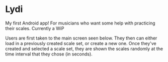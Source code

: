 # Lydi
My first Android app! For musicians who want some help with practicing their scales. Currently a WiP

Users are first taken to the main screen seen below. They then can either load in a previously created scale set, or create a new one. Once they've created and selected a scale set, they are shown the scales randomly at the time interval that they chose (in seconds).
